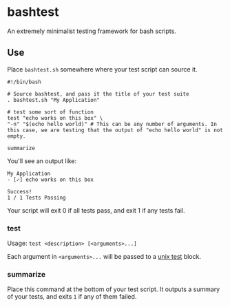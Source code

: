 # bashtest

An extremely minimalist testing framework for bash scripts.

## Use

Place `bashtest.sh` somewhere where your test script can source it.

```shell
#!/bin/bash

# Source bashtest, and pass it the title of your test suite
. bashtest.sh "My Application"

# test some sort of function
test "echo works on this box" \
"-n" "$(echo hello world)" # This can be any number of arguments. In this case, we are testing that the output of "echo hello world" is not empty.

summarize
```

You'll see an output like:

```
My Application
- [✓] echo works on this box

Success!
1 / 1 Tests Passing
```

Your script will exit 0 if all tests pass, and exit 1 if any tests fail.

### test

Usage: `test <description> [<arguments>...]`

Each argument in `<arguments>...` will be passed to a [unix test](https://en.wikipedia.org/wiki/Test_(Unix)) block.

### summarize

Place this command at the bottom of your test script. It outputs a summary of your tests, and exits `1` if any of them failed.
